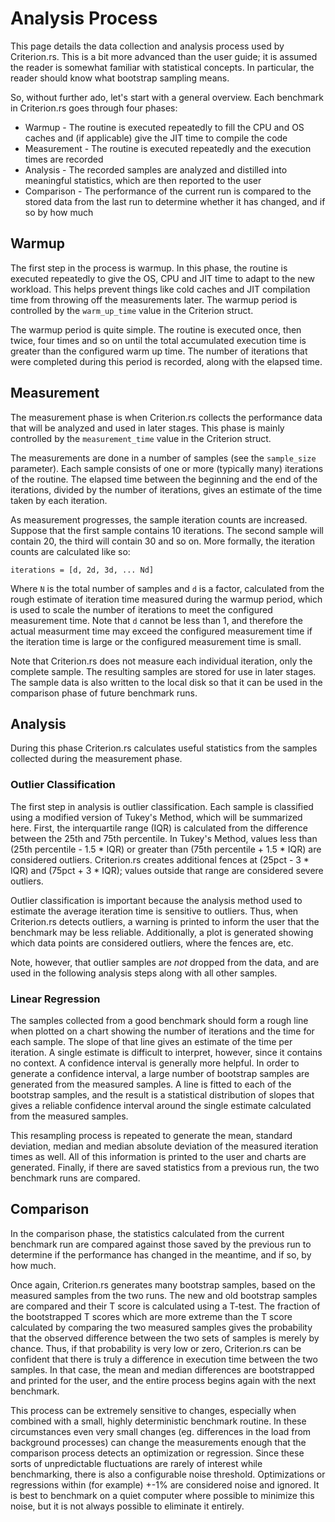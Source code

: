 # Analysis Process #

This page details the data collection and analysis process used by Criterion.rs. This is a bit more advanced than the user guide; it is assumed the reader is somewhat familiar with statistical concepts. In particular, the reader should know what bootstrap sampling means.

So, without further ado, let's start with a general overview. Each benchmark in Criterion.rs goes through four phases:

* Warmup - The routine is executed repeatedly to fill the CPU and OS caches and (if applicable) give the JIT time to compile the code
* Measurement - The routine is executed repeatedly and the execution times are recorded
* Analysis - The recorded samples are analyzed and distilled into meaningful statistics, which are then reported to the user
* Comparison - The performance of the current run is compared to the stored data from the last run to determine whether it has changed, and if so by how much

## Warmup ##

The first step in the process is warmup. In this phase, the routine is executed repeatedly to give the OS, CPU and JIT time to adapt to the new workload. This helps prevent things like cold caches and JIT compilation time from throwing off the measurements later. The warmup period is controlled by the `warm_up_time` value in the Criterion struct.

The warmup period is quite simple. The routine is executed once, then twice, four times and so on until the total accumulated execution time is greater than the configured warm up time. The number of iterations that were completed during this period is recorded, along with the elapsed time.

## Measurement ##

The measurement phase is when Criterion.rs collects the performance data that will be analyzed and used in later stages. This phase is mainly controlled by the `measurement_time` value in the Criterion struct.

The measurements are done in a number of samples (see the `sample_size` parameter). Each sample consists of one or more (typically many) iterations of the routine. The elapsed time between the beginning and the end of the iterations, divided by the number of iterations, gives an estimate of the time taken by each iteration.

As measurement progresses, the sample iteration counts are increased. Suppose that the first sample contains 10 iterations. The second sample will contain 20, the third will contain 30 and so on. More formally, the iteration counts are calculated like so:

`iterations = [d, 2d, 3d, ... Nd]`

Where `N` is the total number of samples and `d` is a factor, calculated from the rough estimate of iteration time measured during the warmup period, which is used to scale the number of iterations to meet the configured measurement time. Note that `d` cannot be less than 1, and therefore the actual measurment time may exceed the configured measurement time if the iteration time is large or the configured measurement time is small.

Note that Criterion.rs does not measure each individual iteration, only the complete sample. The resulting samples are stored for use in later stages. The sample data is also written to the local disk so that it can be used in the comparison phase of future benchmark runs.

## Analysis ##

During this phase Criterion.rs calculates useful statistics from the samples collected during the measurement phase.

### Outlier Classification ###

The first step in analysis is outlier classification. Each sample is classified using a modified version of Tukey's Method, which will be summarized here. First, the interquartile range (IQR) is calculated from the difference between the 25th and 75th percentile. In Tukey's Method, values less than (25th percentile - 1.5 * IQR) or greater than (75th percentile + 1.5 * IQR) are considered outliers. Criterion.rs creates additional fences at (25pct - 3 * IQR) and (75pct + 3 * IQR); values outside that range are considered severe outliers.

Outlier classification is important because the analysis method used to estimate the average iteration time is sensitive to outliers. Thus, when Criterion.rs detects outliers, a warning is printed to inform the user that the benchmark may be less reliable. Additionally, a plot is generated showing which data points are considered outliers, where the fences are, etc.

Note, however, that outlier samples are _not_ dropped from the data, and are used in the following analysis steps along with all other samples.

### Linear Regression ###

The samples collected from a good benchmark should form a rough line when plotted on a chart showing the number of iterations and the time for each sample. The slope of that line gives an estimate of the time per iteration. A single estimate is difficult to interpret, however, since it contains no context. A confidence interval is generally more helpful. In order to generate a confidence interval, a large number of bootstrap samples are generated from the measured samples. A line is fitted to each of the bootstrap samples, and the result is a statistical distribution of slopes that gives a reliable confidence interval around the single estimate calculated from the measured samples.

This resampling process is repeated to generate the mean, standard deviation, median and median absolute deviation of the measured iteration times as well. All of this information is printed to the user and charts are generated. Finally, if there are saved statistics from a previous run, the two benchmark runs are compared.

## Comparison ##

In the comparison phase, the statistics calculated from the current benchmark run are compared against those saved by the previous run to determine if the performance has changed in the meantime, and if so, by how much.

Once again, Criterion.rs generates many bootstrap samples, based on the measured samples from the two runs. The new and old bootstrap samples are compared and their T score is calculated using a T-test. The fraction of the bootstrapped T scores which are more extreme than the T score calculated by comparing the two measured samples gives the probability that the observed difference between the two sets of samples is merely by chance. Thus, if that probability is very low or zero, Criterion.rs can be confident that there is truly a difference in execution time between the two samples. In that case, the mean and median differences are bootstrapped and printed for the user, and the entire process begins again with the next benchmark.

This process can be extremely sensitive to changes, especially when combined with a small, highly deterministic benchmark routine. In these circumstances even very small changes (eg. differences in the load from background processes) can change the measurements enough that the comparison process detects an optimization or regression. Since these sorts of unpredictable fluctuations are rarely of interest while benchmarking, there is also a configurable noise threshold. Optimizations or regressions within (for example) +-1% are considered noise and ignored. It is best to benchmark on a quiet computer where possible to minimize this noise, but it is not always possible to eliminate it entirely.
